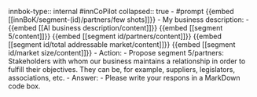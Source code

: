 innbok-type:: internal
#innCoPilot
collapsed:: true
	- #prompt {{embed [[innBoK/segment-(id)/partners/few shots]]}}
		- My business description:
		- {{embed [[AI business description/content]]}} {{embed [[segment 5/content]]}} {{embed [[segment id/partners/content]]}} {{embed [[segment id/total addressable market/content]]}} {{embed [[segment id/market size/content]]}}
		- Action:
		- Propose segment 5/partners: Stakeholders with whom our business maintains a relationship in order to fulfill their objectives. They can be, for example, suppliers, legislators, associations, etc.
		- Answer:
		- Please write your respons in a MarkDown code box.


